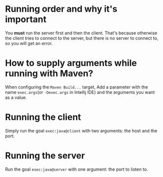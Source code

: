 # Running order and why it's important
You **must** run the server first and then the client. That's because otherwise the client tries to connect to the server, but there is no server to connect to, so you will get an error.

# How to supply arguments while running with Maven?
When configuring the `Maven Build...` target, Add a parameter with the name `exec.args`(or `-Dexec.args` in Intellij IDE) and the arguments you want as a value.

# Running the client
Simply run the goal ``exec:java@client`` with two arguments: the host and the port.

# Running the server
Run the goal ``exec:java@server`` with one argument: the port to listen to.
